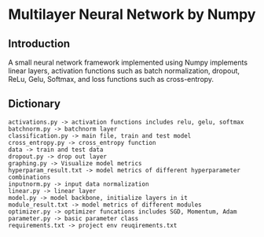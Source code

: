 # Multilayer Neural Network by Numpy

## Introduction
A small neural network framework implemented using Numpy implements linear layers, activation functions such as batch normalization, dropout, ReLu, Gelu, Softmax, and loss functions such as cross-entropy.

## Dictionary
```
activations.py -> activation functions includes relu, gelu, softmax
batchnorm.py -> batchnorm layer
classification.py -> main file, train and test model
cross_entropy.py -> cross_entropy function
data -> train and test data
dropout.py -> drop out layer
graphing.py -> Visualize model metrics
hyperparam_result.txt -> model metrics of different hyperparameter combinations
inputnorm.py -> input data normalization
linear.py -> linear layer
model.py -> model backbone, initialize layers in it
module_result.txt -> model metrics of different modules
optimizer.py -> optimizer funcations includes SGD, Momentum, Adam 
parameter.py -> basic parameter class
requirements.txt -> project env reuqirements.txt
```